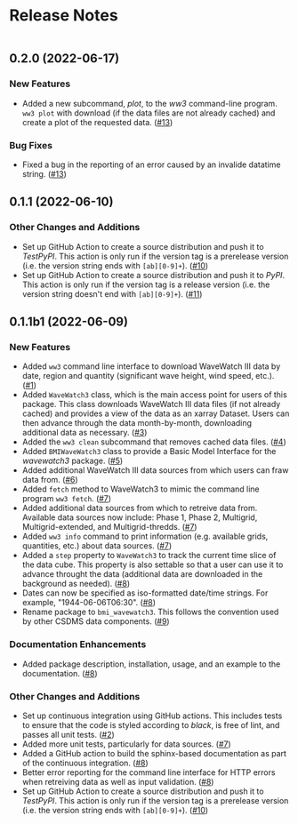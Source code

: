 # Release Notes


```{towncrier-draft-entries} Not yet released
```

<!-- towncrier-draft-entries:: Not yet released -->

<!-- towncrier release notes start -->

## 0.2.0 (2022-06-17)

### New Features

- Added a new subcommand, *plot*, to the *ww3* command-line program.
  `ww3 plot` with download (if the data files are not already cached) and
  create a plot of the requested data. ([#13](https://github.com/csdms/bmi-wavewatch3/issues/13))

### Bug Fixes

- Fixed a bug in the reporting of an error caused by an invalide datatime
  string. ([#13](https://github.com/csdms/bmi-wavewatch3/issues/13))

## 0.1.1 (2022-06-10)

### Other Changes and Additions

- Set up GitHub Action to create a source distribution and push it to
  *TestPyPI*. This action is only run if the version tag is a prerelease version
  (i.e. the version string ends with `[ab][0-9]+`). ([#10](https://github.com/csdms/bmi-wavewatch3/issues/10))
- Set up GitHub Action to create a source distribution and push it to
  *PyPI*. This action is only run if the version tag is a release version
  (i.e. the version string doesn't end with `[ab][0-9]+`). ([#11](https://github.com/csdms/bmi-wavewatch3/issues/11))

## 0.1.1b1 (2022-06-09)

### New Features

- Added `ww3` command line interface to download WaveWatch III data by date,
  region and quantity (significant wave height, wind speed, etc.). ([#1](https://github.com/csdms/bmi-wavewatch3/issues/1))
- Added `WaveWatch3` class, which is the main access point for users of this package.
  This class downloads WaveWatch III data files (if not already cached) and provides a
  view of the data as an xarray Dataset. Users can then advance through the data
  month-by-month, downloading additional data as necessary. ([#3](https://github.com/csdms/bmi-wavewatch3/issues/3))
- Added the `ww3 clean` subcommand that removes cached data files. ([#4](https://github.com/csdms/bmi-wavewatch3/issues/4))
- Added `BMIWaveWatch3` class to provide a Basic Model Interface for the
  *wavewatch3* package. ([#5](https://github.com/csdms/bmi-wavewatch3/issues/5))
- Added additional WaveWatch III data sources from which users can fraw data
  from. ([#6](https://github.com/csdms/bmi-wavewatch3/issues/6))
- Added `fetch` method to WaveWatch3 to mimic the command line program
  `ww3 fetch`. ([#7](https://github.com/csdms/bmi-wavewatch3/issues/7))
- Added additional data sources from which to retreive data from. Available
  data sources now include: Phase 1, Phase 2, Multigrid, Multigrid-extended,
  and Multigrid-thredds. ([#7](https://github.com/csdms/bmi-wavewatch3/issues/7))
- Added `ww3 info` command to print information (e.g. available grids, quantities,
  etc.) about data sources. ([#7](https://github.com/csdms/bmi-wavewatch3/issues/7))
- Added a `step` property to `WaveWatch3` to track the current time slice
  of the data cube. This property is also settable so that a user can use it to
  advance throught the data (additional data are downloaded in the background as
  needed). ([#8](https://github.com/csdms/bmi-wavewatch3/issues/8))
- Dates can now be specified as iso-formatted date/time strings. For example,
  "1944-06-06T06:30". ([#8](https://github.com/csdms/bmi-wavewatch3/issues/8))
- Rename package to `bmi_wavewatch3`. This follows the convention used by other
  CSDMS data components. ([#9](https://github.com/csdms/bmi-wavewatch3/issues/9))

### Documentation Enhancements

- Added package description, installation, usage, and an example to the
  documentation. ([#8](https://github.com/csdms/bmi-wavewatch3/issues/8))

### Other Changes and Additions

- Set up continuous integration using GitHub actions. This includes tests to
  ensure that the code is styled according to *black*, is free of lint, and
  passes all unit tests. ([#2](https://github.com/csdms/bmi-wavewatch3/issues/2))
- Added more unit tests, particularly for data sources. ([#7](https://github.com/csdms/bmi-wavewatch3/issues/7))
- Added a GitHub action to build the sphinx-based documentation as part of the
  continuous integration. ([#8](https://github.com/csdms/bmi-wavewatch3/issues/8))
- Better error reporting for the command line interface for HTTP errors when
  retreiving data as well as input validation. ([#8](https://github.com/csdms/bmi-wavewatch3/issues/8))
- Set up GitHub Action to create a source distribution and push it to
  *TestPyPI*. This action is only run if the version tag is a prerelease version
  (i.e. the version string ends with `[ab][0-9]+`). ([#10](https://github.com/csdms/bmi-wavewatch3/issues/10))
